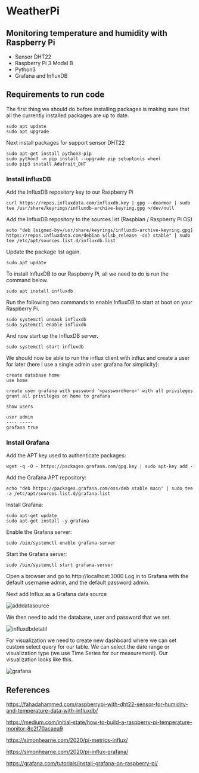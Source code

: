 # WeatherPi
## Monitoring temperature and humidity with Raspberry Pi

- Sensor DHT22
- Raspberry Pi 3 Model B
- Python3
- Grafana and InfluxDB

## Requirements to run code
The first thing we should do before installing packages is making sure that all the currently installed packages are up to date.
```
sudo apt update
sudo apt upgrade
```
Next install packages for support sensor DHT22
```
sudo apt-get install python3-pip
sudo python3 -m pip install --upgrade pip setuptools wheel
sudo pip3 install Adafruit_DHT
```

### Install influxDB

Add the InfluxDB repository key to our Raspberry Pi
```
curl https://repos.influxdata.com/influxdb.key | gpg --dearmor | sudo tee /usr/share/keyrings/influxdb-archive-keyring.gpg >/dev/null
```

Add the InfluxDB repository to the sources list (Raspbian / Raspberry Pi OS)
```
echo "deb [signed-by=/usr/share/keyrings/influxdb-archive-keyring.gpg] https://repos.influxdata.com/debian $(lsb_release -cs) stable" | sudo tee /etc/apt/sources.list.d/influxdb.list
```

Update the package list again.
```
sudo apt update

```

To install InfluxDB to our Raspberry Pi, all we need to do is run the command below.
```
sudo apt install influxdb

```


Run the following two commands to enable InfluxDB to start at boot on your Raspberry Pi.
```
sudo systemctl unmask influxdb
sudo systemctl enable influxdb
```

And now start up the InfluxDB server.
```
sudo systemctl start influxdb
```

We should now be able to run the influx client with influx and create a user for later (here I use a single admin user grafana for simplicity):

```
create database home
use home

create user grafana with password '<passwordhere>' with all privileges
grant all privileges on home to grafana

show users

user admin
---- -----
grafana true
```

### Install Grafana

Add the APT key used to authenticate packages:

```
wget -q -O - https://packages.grafana.com/gpg.key | sudo apt-key add -
```
Add the Grafana APT repository:

```
echo "deb https://packages.grafana.com/oss/deb stable main" | sudo tee -a /etc/apt/sources.list.d/grafana.list
```

Install Grafana:

```
sudo apt-get update
sudo apt-get install -y grafana
```


Enable the Grafana server:

```
sudo /bin/systemctl enable grafana-server
```

Start the Grafana server:


```
sudo /bin/systemctl start grafana-server
```

Open a browser and go to http://localhost:3000
Log in to Grafana with the default username admin, and the default password admin.

Next add Influx as a Grafana data source

![adddatasource](https://user-images.githubusercontent.com/45421791/180199017-589021c2-5884-4f4a-8de0-bd08ab5696d9.png)

We then need to add the database, user and password that we set.

![influxdbdetatil](https://user-images.githubusercontent.com/45421791/180199162-2a5b1591-5de8-4406-b062-5111db2f5621.png)

For visualization we need to create new dashboard where we can set custom select query for our table. We can select the date range or visualization type (we use Time Series for our measurement). Our visualization looks like this.

![grafana](https://user-images.githubusercontent.com/45421791/180198262-1adfb8f8-a4a9-4177-ac01-da083de61ef1.png)

## References

https://fahadahammed.com/raspberrypi-with-dht22-sensor-for-humidity-and-temperature-data-with-influxdb/

https://medium.com/initial-state/how-to-build-a-raspberry-pi-temperature-monitor-8c2f70acaea9

https://simonhearne.com/2020/pi-metrics-influx/

https://simonhearne.com/2020/pi-influx-grafana/

https://grafana.com/tutorials/install-grafana-on-raspberry-pi/
